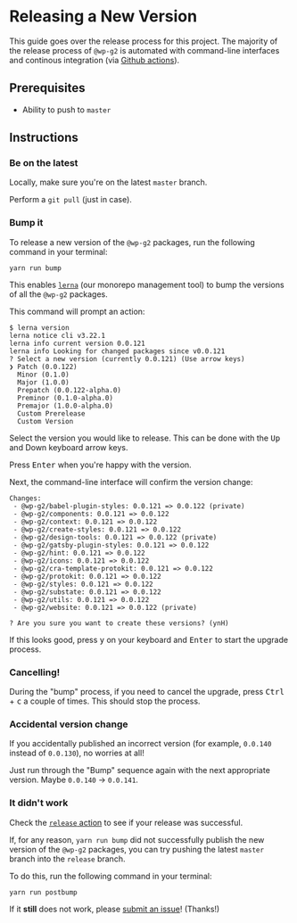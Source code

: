 # Releasing a New Version

This guide goes over the release process for this project. The majority of the release process of `@wp-g2` is automated with command-line interfaces and continous integration (via [Github actions](https://github.com/ItsJonQ/g2/actions?query=workflow%3Arelease)).

## Prerequisites

-   Ability to push to `master`

## Instructions

### Be on the latest

Locally, make sure you're on the latest `master` branch.

Perform a `git pull` (just in case).

### Bump it

To release a new version of the `@wp-g2` packages, run the following command in your terminal:

```
yarn run bump
```

This enables [`lerna`](https://lerna.js.org/) (our monorepo management tool) to bump the versions of all the `@wp-g2` packages.

This command will prompt an action:

```
$ lerna version
lerna notice cli v3.22.1
lerna info current version 0.0.121
lerna info Looking for changed packages since v0.0.121
? Select a new version (currently 0.0.121) (Use arrow keys)
❯ Patch (0.0.122)
  Minor (0.1.0)
  Major (1.0.0)
  Prepatch (0.0.122-alpha.0)
  Preminor (0.1.0-alpha.0)
  Premajor (1.0.0-alpha.0)
  Custom Prerelease
  Custom Version
```

Select the version you would like to release. This can be done with the <kbd>Up</kbd> and </kbd>Down</kbd> keyboard arrow keys.

Press <kbd>Enter</kbd> when you're happy with the version.

Next, the command-line interface will confirm the version change:

```
Changes:
 - @wp-g2/babel-plugin-styles: 0.0.121 => 0.0.122 (private)
 - @wp-g2/components: 0.0.121 => 0.0.122
 - @wp-g2/context: 0.0.121 => 0.0.122
 - @wp-g2/create-styles: 0.0.121 => 0.0.122
 - @wp-g2/design-tools: 0.0.121 => 0.0.122 (private)
 - @wp-g2/gatsby-plugin-styles: 0.0.121 => 0.0.122
 - @wp-g2/hint: 0.0.121 => 0.0.122
 - @wp-g2/icons: 0.0.121 => 0.0.122
 - @wp-g2/cra-template-protokit: 0.0.121 => 0.0.122
 - @wp-g2/protokit: 0.0.121 => 0.0.122
 - @wp-g2/styles: 0.0.121 => 0.0.122
 - @wp-g2/substate: 0.0.121 => 0.0.122
 - @wp-g2/utils: 0.0.121 => 0.0.122
 - @wp-g2/website: 0.0.121 => 0.0.122 (private)

? Are you sure you want to create these versions? (ynH)
```

If this looks good, press <kbd>y</kbd> on your keyboard and <kbd>Enter</kbd> to start the upgrade process.

### Cancelling!

During the "bump" process, if you need to cancel the upgrade, press <kbd>Ctrl</kbd> + <kbd>c</kbd> a couple of times. This should stop the process.

### Accidental version change

If you accidentally published an incorrect version (for example, `0.0.140` instead of `0.0.130`), no worries at all!

Just run through the "Bump" sequence again with the next appropriate version.
Maybe `0.0.140` -> `0.0.141`.

### It didn't work

Check the [`release` action](https://github.com/ItsJonQ/g2/actions?query=workflow%3Arelease) to see if your release was successful.

If, for any reason, `yarn run bump` did not successfully publish the new version of the `@wp-g2` packages, you can try pushing the latest `master` branch into the `release` branch.

To do this, run the following command in your terminal:

```
yarn run postbump
```

If it **still** does not work, please [submit an issue](https://github.com/ItsJonQ/g2/issues)! (Thanks!)
